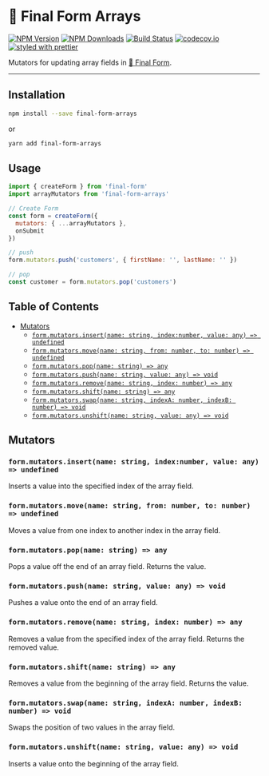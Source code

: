 # 🏁 Final Form Arrays

[![NPM Version](https://img.shields.io/npm/v/final-form-arrays.svg?style=flat)](https://www.npmjs.com/package/final-form-arrays)
[![NPM Downloads](https://img.shields.io/npm/dm/final-form-arrays.svg?style=flat)](https://www.npmjs.com/package/final-form-arrays)
[![Build Status](https://img.shields.io/travis/erikras/final-form-arrays/v6.svg?style=flat)](https://travis-ci.org/erikras/final-form-arrays)
[![codecov.io](https://codecov.io/gh/erikras/final-form-arrays/branch/master/graph/badge.svg)](https://codecov.io/gh/erikras/final-form-arrays)
[![styled with prettier](https://img.shields.io/badge/styled_with-prettier-ff69b4.svg)](https://github.com/prettier/prettier)

Mutators for updating array fields in
[🏁 Final Form](https://github.com/erikras/final-form).

---

## Installation

```bash
npm install --save final-form-arrays
```

or

```bash
yarn add final-form-arrays
```

## Usage

```js
import { createForm } from 'final-form'
import arrayMutators from 'final-form-arrays'

// Create Form
const form = createForm({
  mutators: { ...arrayMutators },
  onSubmit
})

// push
form.mutators.push('customers', { firstName: '', lastName: '' })

// pop
const customer = form.mutators.pop('customers')
```

## Table of Contents

<!-- START doctoc generated TOC please keep comment here to allow auto update -->

<!-- DON'T EDIT THIS SECTION, INSTEAD RE-RUN doctoc TO UPDATE -->

<!-- DON'T EDIT THIS SECTION, INSTEAD RE-RUN doctoc TO UPDATE -->

* [Mutators](#mutators)
  * [`form.mutators.insert(name: string, index:number, value: any) => undefined`](#formmutatorsinsertname-string-indexnumber-value-any--undefined)
  * [`form.mutators.move(name: string, from: number, to: number) => undefined`](#formmutatorsmovename-string-from-number-to-number--undefined)
  * [`form.mutators.pop(name: string) => any`](#formmutatorspopname-string--any)
  * [`form.mutators.push(name: string, value: any) => void`](#formmutatorspushname-string-value-any--void)
  * [`form.mutators.remove(name: string, index: number) => any`](#formmutatorsremovename-string-index-number--any)
  * [`form.mutators.shift(name: string) => any`](#formmutatorsshiftname-string--any)
  * [`form.mutators.swap(name: string, indexA: number, indexB: number) => void`](#formmutatorsswapname-string-indexa-number-indexb-number--void)
  * [`form.mutators.unshift(name: string, value: any) => void`](#formmutatorsunshiftname-string-value-any--void)

<!-- END doctoc generated TOC please keep comment here to allow auto update -->

## Mutators

### `form.mutators.insert(name: string, index:number, value: any) => undefined`

Inserts a value into the specified index of the array field.

### `form.mutators.move(name: string, from: number, to: number) => undefined`

Moves a value from one index to another index in the array field.

### `form.mutators.pop(name: string) => any`

Pops a value off the end of an array field. Returns the value.

### `form.mutators.push(name: string, value: any) => void`

Pushes a value onto the end of an array field.

### `form.mutators.remove(name: string, index: number) => any`

Removes a value from the specified index of the array field. Returns the removed
value.

### `form.mutators.shift(name: string) => any`

Removes a value from the beginning of the array field. Returns the value.

### `form.mutators.swap(name: string, indexA: number, indexB: number) => void`

Swaps the position of two values in the array field.

### `form.mutators.unshift(name: string, value: any) => void`

Inserts a value onto the beginning of the array field.
